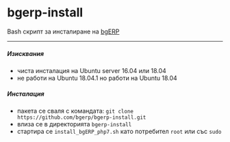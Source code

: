 # bgerp-install
Bash скрипт за инсталиране на [bgERP](https://bgerp.com) 

---

##### Изисквания
- чиста инсталация на Ubuntu server 16.04 или 18.04
- не работи на Ubuntu 18.04.1 но работи на Ubuntu 18.04


##### Инсталация
- пакета се сваля с командата: `git clone https://github.com/bgerp/bgerp-install.git`
- влиза се в директорията `bgerp-install`
- стартира се `install_bgERP_php7.sh` като потребител `root` или със `sudo`
